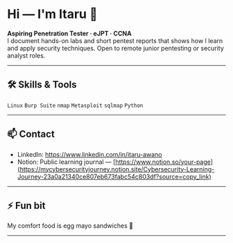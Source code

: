 # Hi — I'm Itaru 👋  
**Aspiring Penetration Tester · eJPT · CCNA**  
I document hands-on labs and short pentest reports that shows how I learn and apply security techniques.
Open to remote junior pentesting or security analyst roles.

---


## 🛠 Skills & Tools
`Linux` `Burp Suite` `nmap` `Metasploit` `sqlmap` `Python`  


---

## 📫 Contact
- LinkedIn: https://www.linkedin.com/in/itaru-awano
- Notion: Public learning journal — [https://www.notion.so/your-page](https://mycybersecurityjourney.notion.site/Cybersecurity-Learning-Journey-23a0a21340ce807eb673fabc54c803df?source=copy_link)

---

## ⚡ Fun bit
My comfort food is egg mayo sandwiches 🥪

---


<!--
**itr-a/itr-a** is a ✨ _special_ ✨ repository because its `README.md` (this file) appears on your GitHub profile.

Here are some ideas to get you started:

- 🔭 I’m currently working on ...
- 🌱 I’m currently learning ...
- 👯 I’m looking to collaborate on ...
- 🤔 I’m looking for help with ...
- 💬 Ask me about ...
- 📫 How to reach me: ...
- 😄 Pronouns: ...
- ⚡ Fun fact: ...
-->
